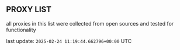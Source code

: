 ## PROXY LIST

all proxies in this list were collected from open sources and tested for functionality

last update: `2025-02-24 11:19:44.662796+00:00` UTC